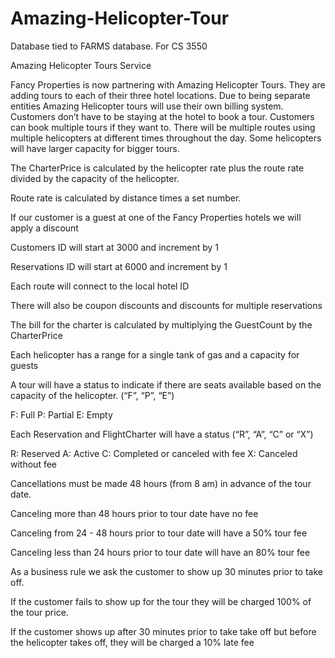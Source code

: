 # Amazing-Helicopter-Tour
Database tied to FARMS database. For CS 3550

Amazing Helicopter Tours Service

Fancy Properties is now partnering with Amazing Helicopter Tours. They are adding tours to each of their three hotel locations. Due to being separate entities Amazing Helicopter tours will use their own billing system. Customers don’t have to be staying at the hotel to book a tour. Customers can book multiple tours if they want to. There will be multiple routes using multiple helicopters at different times throughout the day. Some helicopters will have larger capacity for bigger tours. 

The CharterPrice is calculated by the helicopter rate plus the route rate divided by the capacity of the helicopter.

Route rate is calculated by distance times a set number.

If our customer is a guest at one of the Fancy Properties hotels we will apply a discount

Customers ID will start at 3000 and increment by 1

Reservations ID will start at 6000 and increment by 1

Each route will connect to the local hotel ID

There will also be coupon discounts and discounts for multiple reservations

The bill for the charter is calculated by multiplying the GuestCount by the CharterPrice

Each helicopter has a range for a single tank of gas and a capacity for guests

A tour will have a status to indicate if there are seats available based on the capacity of the helicopter. (“F”, “P”, “E”)

F: Full
P: Partial
E: Empty

Each Reservation and FlightCharter will have a status (“R”, “A”, “C” or “X”)

R: Reserved
A: Active
C: Completed or canceled with fee
X: Canceled without fee

 Cancellations must be made 48 hours (from 8 am) in advance of the tour date.
 
Canceling more than 48 hours prior to tour date have no fee

Canceling from 24 - 48 hours prior to tour date will have a 50% tour fee

Canceling less than 24 hours prior to tour date will have an 80% tour fee

As a business rule we ask the customer to show up 30 minutes prior to take off.

If the customer fails to show up for the tour they will be charged 100% of the tour price.

If the customer shows up after 30 minutes prior to take take off but before the helicopter takes off, they will be charged a 10% late fee
 
